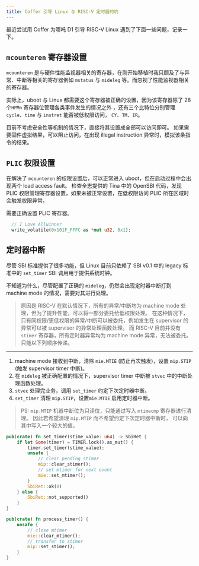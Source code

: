 ```yaml
---
title: Coffer 引导 Linux 与 RISC-V 定时器的坑
---
```


最近尝试用 Coffer 为哪吒 D1 引导 RISC-V Linux 遇到了下面一些问题，记录一下。

## `mcounteren` 寄存器设置

`mcounteren` 是与硬件性能监视器相关的寄存器，在刚开始移植时我只顾及了与异常、中断等相关的寄存器例如 `mstatus` 与 `mideleg` 等。而忽视了性能监视器相关的寄存器。

实际上，uboot 与 Linux 都需要这个寄存器被正确的设置，因为该寄存器除了 28 个`HPMn` 寄存器位管理各类事件发生的情况之外
，还有三个比特位分别管理 `cycle`、`time` 与 `instret` 能否被低权限访问， `CY`、`TM`、`IR`。

目前不考虑安全性等机制的情况下，直接将其设置成全部可以访问即可。
如果需要固件虚拟结果，可以阻止访问，在出现 illegal instruction 异常时，模拟该条指令的结果。

## `PLIC` 权限设置

在解决了 `mcounteren` 的权限设置后，可以正常进入 uboot，但在启动过程中会出现两个 load access fault。
检查全志提供的 Tina 中的 OpenSBI 代码，发现 PLIC 权限管理寄存器设置，如果未被正常设置，在低权限访问 PLIC 所在区域时会触发权限异常。

需要正确设置 PLIC 寄存器。

```rust
  // I Love Allwinner
  write_volatile(0x101F_FFFC as *mut u32, 0x1);
```

## 定时器中断

尽管 SBI 标准提供了很多功能，但 Linux 目前只依赖了 SBI v0.1 中的 legacy 标准中的 `set_timer` SBI 调用用于提供系统时钟。

不知道为什么，尽管配置了正确的 `mideleg`，仍然会出现定时器中断打到 machine mode 的情况，需要对其进行处理。

> 原因是 RISC-V 在默认情况下，所有的异常/中断均为 machine mode 处理，但为了提升性能，可以将一部分委托给低权限处理。
> 在这种情况下，只有同权限/更低权限的异常/中断可以被委托，例如发生在 supervisor 的异常可以被 supervisor 的异常处理函数处理。
> 而 RISC-V 目前并没有 `stimer` 寄存器，所有定时器异常均为 machine mode 异常，无法被委托。
> 只能以下列顺序传递。

---

1. machine mode 接收到中断，清除 `mie.MTIE` (防止再次触发)，设置 `mip.STIP` (触发 supervisor timer 中断)。
2. 在 `mideleg` 被正确配置的情况下，supervisor timer 中断被 `stvec` 中的中断处理函数处理。
3. `stvec` 处理完业务，调用 `set_timer` 约定下次定时器中断。
4. `set_timer` 清理 `mip.STIP`，设置`mie.MTIE` 启用定时器中断。

> PS: `mip.MTIP` 机器中断位为只读位，只能通过写入 `mtimecmp` 寄存器进行清理。 因此若希望清理 `mip.MTIP` 而不希望约定下次定时器中断时，
> 可以向其中写入一个较大的值。

```rust
pub(crate) fn set_timer(stime_value: u64) -> SbiRet {
    if let Some(timer) = TIMER.lock().as_mut() {
        timer.set_timer(stime_value);
        unsafe {
            // clear pending stimer
            mip::clear_stimer();
            // set mtimer for next event
            mie::set_mtimer();
        }
        SbiRet::ok(0)
    } else {
        SbiRet::not_supported()
    }
}

pub(crate) fn process_timer() {
    unsafe {
        // close mtimer
        mie::clear_mtimer();
        // transfer to stimer
        mip::set_stimer();
    }
}
```
